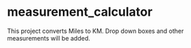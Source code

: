 # measurement_calculator
This project converts Miles to KM. Drop down boxes and other measurements will be added.
